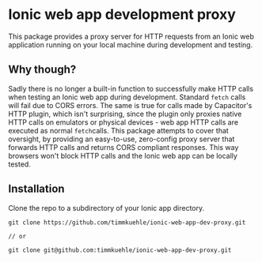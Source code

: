 # Ionic web app development proxy

This package provides a proxy server for HTTP requests from an Ionic web application running on your local machine during development and testing.

## Why though?

Sadly there is no longer a built-in function to successfully make HTTP calls when testing an Ionic web app during development. Standard `fetch` calls will fail due to CORS errors. The same is true for calls made by Capacitor's HTTP plugin, which isn't surprising, since the plugin only proxies native HTTP calls on emulators or physical devices - web app HTTP calls are executed as normal `fetch`calls.
This package attempts to cover that oversight, by providing an easy-to-use, zero-config proxy server that forwards HTTP calls and returns CORS compliant responses. This way browsers won't block HTTP calls and the Ionic web app can be locally tested.

## Installation

Clone the repo to a subdirectory of your Ionic app directory.

```
git clone https://github.com/timmkuehle/ionic-web-app-dev-proxy.git

// or

git clone git@github.com:timmkuehle/ionic-web-app-dev-proxy.git
```

